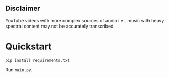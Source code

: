 ## Disclaimer
YouTube videos with more complex sources of audio i.e., music with heavy spectral content may not be accurately transcribed.


# Quickstart

`pip install requirements.txt`

Run `main.py`.
